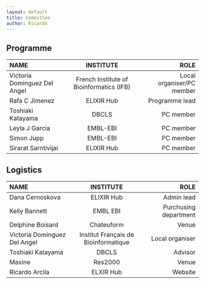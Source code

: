 ```yaml
---
layout: default
title: Committee
author: Ricardo
---
```

## Programme

**NAME**|**INSTITUTE**|**ROLE**
:-----|:-----:|-----:
Victoria Dominguez Del Angel|French Institute of Bioinformatics (IFB)|Local organiser/PC member
Rafa C Jimenez|ELIXIR Hub|Programme lead
Toshiaki Katayama|DBCLS|PC member
Leyla J Garcia|EMBL-EBI|PC member
Simon Jupp|EMBL-EBI|PC member
Sirarat Sarntivijai|ELIXIR Hub|PC member

## Logistics

**NAME**|**INSTITUTE**|**ROLE**
:-----|:-----:|-----:
Dana Cernoskova|ELIXIR Hub|Admin lead
Kelly Bannett|EMBL EBI|Purchusing department
Delphine Boisard|Chateuform|Venue
Victoria Dominguez Del Angel|Institut Français de Bioinformatique|Local organiser
Toshiaki Katayama|DBCLS|Advisor
Maxine|Res2000|Venue
Ricardo Arcila|ELXIR Hub|Website

